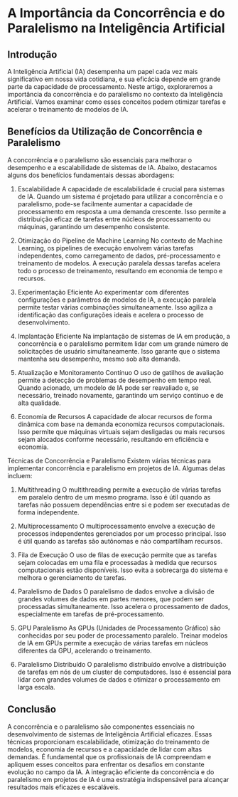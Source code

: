  
# A Importância da Concorrência e do Paralelismo na Inteligência Artificial

## Introdução
A Inteligência Artificial (IA) desempenha um papel cada vez mais significativo em nossa vida cotidiana, e sua eficácia depende em grande parte da capacidade de processamento. Neste artigo, exploraremos a importância da concorrência e do paralelismo no contexto da Inteligência Artificial. Vamos examinar como esses conceitos podem otimizar tarefas e acelerar o treinamento de modelos de IA.

## Benefícios da Utilização de Concorrência e Paralelismo
A concorrência e o paralelismo são essenciais para melhorar o desempenho e a escalabilidade de sistemas de IA. Abaixo, destacamos alguns dos benefícios fundamentais dessas abordagens:

 1. Escalabilidade
A capacidade de escalabilidade é crucial para sistemas de IA. Quando um sistema é projetado para utilizar a concorrência e o paralelismo, pode-se facilmente aumentar a capacidade de processamento em resposta a uma demanda crescente. Isso permite a distribuição eficaz de tarefas entre núcleos de processamento ou máquinas, garantindo um desempenho consistente.

 2. Otimização do Pipeline de Machine Learning
No contexto de Machine Learning, os pipelines de execução envolvem várias tarefas independentes, como carregamento de dados, pré-processamento e treinamento de modelos. A execução paralela dessas tarefas acelera todo o processo de treinamento, resultando em economia de tempo e recursos.

 3. Experimentação Eficiente
Ao experimentar com diferentes configurações e parâmetros de modelos de IA, a execução paralela permite testar várias combinações simultaneamente. Isso agiliza a identificação das configurações ideais e acelera o processo de desenvolvimento.

 4. Implantação Eficiente
Na implantação de sistemas de IA em produção, a concorrência e o paralelismo permitem lidar com um grande número de solicitações de usuário simultaneamente. Isso garante que o sistema mantenha seu desempenho, mesmo sob alta demanda.

 5. Atualização e Monitoramento Contínuo
O uso de gatilhos de avaliação permite a detecção de problemas de desempenho em tempo real. Quando acionado, um modelo de IA pode ser reavaliado e, se necessário, treinado novamente, garantindo um serviço contínuo e de alta qualidade.

 6. Economia de Recursos
A capacidade de alocar recursos de forma dinâmica com base na demanda economiza recursos computacionais. Isso permite que máquinas virtuais sejam desligadas ou mais recursos sejam alocados conforme necessário, resultando em eficiência e economia.

 Técnicas de Concorrência e Paralelismo
Existem várias técnicas para implementar concorrência e paralelismo em projetos de IA. Algumas delas incluem:

 1. Multithreading
O multithreading permite a execução de várias tarefas em paralelo dentro de um mesmo programa. Isso é útil quando as tarefas não possuem dependências entre si e podem ser executadas de forma independente.

 2. Multiprocessamento
O multiprocessamento envolve a execução de processos independentes gerenciados por um processo principal. Isso é útil quando as tarefas são autônomas e não compartilham recursos.

 3. Fila de Execução
O uso de filas de execução permite que as tarefas sejam colocadas em uma fila e processadas à medida que recursos computacionais estão disponíveis. Isso evita a sobrecarga do sistema e melhora o gerenciamento de tarefas.

 4. Paralelismo de Dados
O paralelismo de dados envolve a divisão de grandes volumes de dados em partes menores, que podem ser processadas simultaneamente. Isso acelera o processamento de dados, especialmente em tarefas de pré-processamento.

 5. GPU Paralelismo
As GPUs (Unidades de Processamento Gráfico) são conhecidas por seu poder de processamento paralelo. Treinar modelos de IA em GPUs permite a execução de várias tarefas em núcleos diferentes da GPU, acelerando o treinamento.

 6. Paralelismo Distribuído
O paralelismo distribuído envolve a distribuição de tarefas em nós de um cluster de computadores. Isso é essencial para lidar com grandes volumes de dados e otimizar o processamento em larga escala.

## Conclusão
A concorrência e o paralelismo são componentes essenciais no desenvolvimento de sistemas de Inteligência Artificial eficazes. Essas técnicas proporcionam escalabilidade, otimização do treinamento de modelos, economia de recursos e a capacidade de lidar com altas demandas. É fundamental que os profissionais de IA compreendam e apliquem esses conceitos para enfrentar os desafios em constante evolução no campo da IA. A integração eficiente da concorrência e do paralelismo em projetos de IA é uma estratégia indispensável para alcançar resultados mais eficazes e escaláveis.
 

